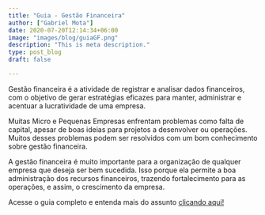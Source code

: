```yaml
---
title: "Guia - Gestão Financeira"
author: ["Gabriel Mota"]
date: 2020-07-20T12:14:34+06:00
image: "images/blog/guiaGF.png"
description: "This is meta description."
type: post_blog
draft: false

---
```


Gestão financeira é a atividade de registrar e analisar dados financeiros, com o objetivo de gerar estratégias eficazes para manter, administrar e acentuar a lucratividade de uma empresa.

Muitas Micro e Pequenas Empresas enfrentam problemas como falta de capital, apesar de boas ideias para projetos a desenvolver ou operações. Muitos desses problemas podem ser resolvidos com um bom conhecimento sobre gestão financeira.

A gestão financeira é muito importante para a organização de qualquer empresa que deseja ser bem sucedida. Isso porque ela permite a boa administração dos recursos financeiros, trazendo fortalecimento para as operações, e assim, o crescimento da empresa.

Acesse o guia completo e entenda mais do assunto [clicando aqui!](https://drive.google.com/file/d/1fssEFlUo2mlu5sDIMc1OYWxp7i9KOrzC/view?usp=sharing)